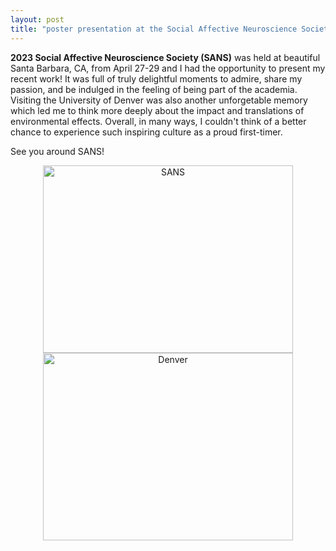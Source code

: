 ```yaml
---
layout: post
title: "poster presentation at the Social Affective Neuroscience Society!"
---
```


**2023 Social Affective Neuroscience Society (SANS)** was held at beautiful Santa Barbara, CA, from April 27-29 and I had the opportunity to present my recent work! 
It was full of truly delightful moments to admire, share my passion, and be indulged in the feeling of being part of the academia.
Visiting the University of Denver was also another unforgetable memory which led me to think more deeply about the impact and translations of environmental effects.
Overall, in many ways, I couldn't think of a better chance to experience such inspiring culture as a proud first-timer. 

See you around SANS! 

<p align="center">
   <img src="https://github.com/suzanpark/suzanpark.github.io/assets/143306172/1d3faf76-e9b1-4038-9096-4304a45aa36f" alt="SANS" width="400" height="300"/> <img src="https://github.com/suzanpark/suzanpark.github.io/assets/143306172/c7249619-efc3-49ae-89f1-306be08e23c4" alt="Denver" width="400" height="300"/>
</p>
